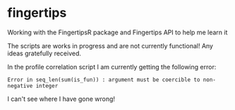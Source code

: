 # fingertips

Working with the FingertipsR package and Fingertips API to help me learn it

The scripts are works in progress and are not currently functional! Any ideas gratefully received.

In the profile correlation script I am currently getting the following error:

`Error in seq_len(sum(is_fun)) : argument must be coercible to non-negative integer`

I can't see where I have gone wrong!
